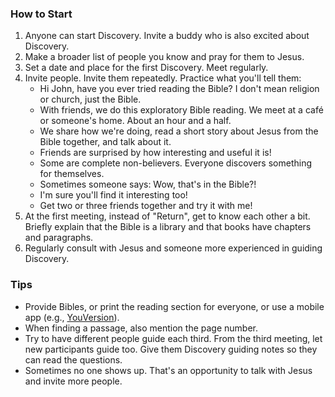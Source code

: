 ### How to Start
1. Anyone can start Discovery. Invite a buddy who is also excited about Discovery.
2. Make a broader list of people you know and pray for them to Jesus.
3. Set a date and place for the first Discovery. Meet regularly.
4. Invite people. Invite them repeatedly. Practice what you'll tell them:
    - Hi John, have you ever tried reading the Bible? I don't mean religion or church, just the Bible.
    - With friends, we do this exploratory Bible reading. We meet at a café or someone's home. About an hour and a half.
    - We share how we're doing, read a short story about Jesus from the Bible together, and talk about it.
    - Friends are surprised by how interesting and useful it is!
    - Some are complete non-believers. Everyone discovers something for themselves.
    - Sometimes someone says: Wow, that's in the Bible?!
    - I'm sure you'll find it interesting too!
    - Get two or three friends together and try it with me!
5. At the first meeting, instead of "Return", get to know each other a bit. Briefly explain that the Bible is a library and that books have chapters and paragraphs.
6. Regularly consult with Jesus and someone more experienced in guiding Discovery.

### Tips
- Provide Bibles, or print the reading section for everyone, or use a mobile app (e.g., [YouVersion](https://www.bible.com/app)).
- When finding a passage, also mention the page number.
- Try to have different people guide each third. From the third meeting, let new participants guide too. Give them Discovery guiding notes so they can read the questions.
- Sometimes no one shows up. That's an opportunity to talk with Jesus and invite more people.
